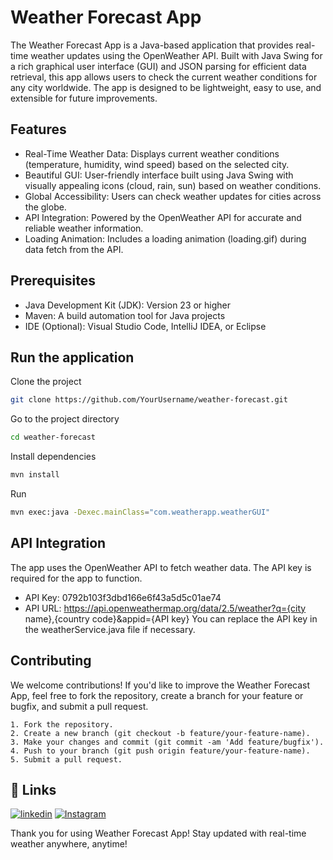 
# Weather Forecast App

The Weather Forecast App is a Java-based application that provides real-time weather updates using the OpenWeather API. Built with Java Swing for a rich graphical user interface (GUI) and JSON parsing for efficient data retrieval, this app allows users to check the current weather conditions for any city worldwide. The app is designed to be lightweight, easy to use, and extensible for future improvements.


## Features

- Real-Time Weather Data: Displays current weather conditions (temperature, humidity, wind speed) based on the selected city.
- Beautiful GUI: User-friendly interface built using Java Swing with visually appealing icons (cloud, rain, sun) based on weather conditions.
- Global Accessibility: Users can check weather updates for cities across the globe.
- API Integration: Powered by the OpenWeather API for accurate and reliable weather information.
- Loading Animation: Includes a loading animation (loading.gif) during data fetch from the API.

## Prerequisites

- Java Development Kit (JDK): Version 23 or higher
- Maven: A build automation tool for Java projects
- IDE (Optional): Visual Studio Code, IntelliJ IDEA, or Eclipse
## Run the application

Clone the project

```bash
git clone https://github.com/YourUsername/weather-forecast.git

```

Go to the project directory

```bash
cd weather-forecast
```

Install dependencies

```bash
mvn install
```

Run

```bash
mvn exec:java -Dexec.mainClass="com.weatherapp.weatherGUI"

```


## API Integration

The app uses the OpenWeather API to fetch weather data. The API key is required for the app to function.

- API Key: 0792b103f3dbd166e6f43a5d5c01ae74
- API URL: https://api.openweathermap.org/data/2.5/weather?q={city name},{country code}&appid={API key}
You can replace the API key in the weatherService.java file if necessary.
## Contributing

We welcome contributions! If you'd like to improve the Weather Forecast App, feel free to fork the repository, create a branch for your feature or bugfix, and submit a pull request.

    1. Fork the repository.
    2. Create a new branch (git checkout -b feature/your-feature-name).
    3. Make your changes and commit (git commit -am 'Add feature/bugfix').
    4. Push to your branch (git push origin feature/your-feature-name).
    5. Submit a pull request.


## 🔗 Links
[![linkedin](https://img.shields.io/badge/linkedin-0A66C2?style=for-the-badge&logo=linkedin&logoColor=white)](https://www.linkedin.com/in/piyushkayastha)
[![Instagram](https://img.shields.io/badge/Instagram-E4405F?style=for-the-badge&logo=instagram&logoColor=white)](https://www.instagram.com/piyushkayastha2/)

Thank you for using Weather Forecast App!
Stay updated with real-time weather anywhere, anytime!

